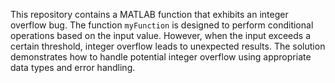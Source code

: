 This repository contains a MATLAB function that exhibits an integer overflow bug. The function `myFunction` is designed to perform conditional operations based on the input value. However, when the input exceeds a certain threshold, integer overflow leads to unexpected results. The solution demonstrates how to handle potential integer overflow using appropriate data types and error handling.